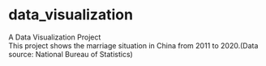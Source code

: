 # data_visualization
A Data Visualization Project  
This project shows the marriage situation in China from 2011 to 2020.(Data source: National Bureau of Statistics)
